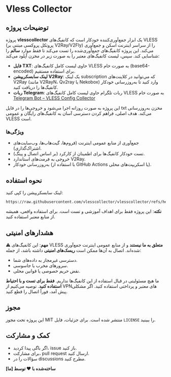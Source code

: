 # Vless Collector

## توضیحات پروژه
پروژه **vlesscollector** یک ابزار جمع‌آوری‌کننده خودکار است که کانفیگ‌های VLESS (پروتکل پروکسی مبتنی بر V2Ray/V2Fly) را از سراسر اینترنت اسکن و جمع‌آوری می‌کند. این پروژه کانفیگ‌های جمع‌آوری‌شده را تست می‌کند تا فقط موارد **سالم** را شناسایی کند. سپس، لیست کانفیگ‌های معتبر را به صورت زیر در مخزن آپلود می‌کند:

- **فایل TXT**: حاوی لیست کامل کانفیگ‌های VLESS به صورت خام (base64-encoded) برای استفاده مستقیم.
- **لینک سابسکریپشن V2Ray**: یک لینک subscription که می‌توانید در کلاینت‌های V2Ray (مانند V2RayN، Qv2ray یا Nekobox) وارد کنید تا به‌روزرسانی خودکار کانفیگ‌ها را دریافت کنید.
- **ربات Telegram**: ربات تلگرام حاوی لیست کامل کانفیگ‌های VLESS به صورت خام [Telegram Bot – VLESS Config Collector](https://t.me/vlessconfigcollectorbot)

این پروژه به صورت روزانه اجرا می‌شود و خروجی‌ها را در فایل txt مخزن به‌روزرسانی می‌کند. هدف اصلی، فراهم کردن دسترسی آسان به کانفیگ‌های رایگان و عمومی VLESS است.

### ویژگی‌ها
- جمع‌آوری از منابع عمومی اینترنت (فروم‌ها، گیت‌هاب‌ها، وب‌سایت‌های اشتراک‌گذاری).
- تست خودکار کانفیگ‌ها برای اطمینان از کارکرد (بر اساس اتصال و پینگ).
- خروجی به فرمت‌های استاندارد V2Ray.
- به‌روزرسانی خودکار (با استفاده از GitHub Actions یا اسکریپت‌های محلی).

## نحوه استفاده
لینک سابسکریپشن را کپی کنید:
   ```
https://raw.githubusercontent.com/vlesscollector/vlesscollector/refs/heads/main/vless_configs.txt
   ```
**نکته**: این پروژه فقط برای اهداف آموزشی و تست است. برای استفاده واقعی، همیشه از منابع معتبر استفاده کنید.

## هشدارهای امنیتی
⚠️ **مهم**: این کانفیگ‌های VLESS **متعلق به ما نیستند** و از منابع عمومی اینترنت جمع‌آوری شده‌اند. اتصال به آن‌ها ممکن است **ریسک‌های امنیتی** داشته باشد، از جمله:
- دسترسی غیرمجاز به داده‌های شما.
- سرورهای مخرب یا جاسوسی.
- نقض حریم خصوصی یا قوانین محلی.

ما هیچ مسئولیتی در قبال استفاده از این کانفیگ‌ها نداریم. **فقط برای تست و با احتیاط استفاده کنید**. توصیه می‌کنیم از VPNهای معتبر و پرداختی استفاده کنید. اگر مشکلی پیش آمد، فوراً اتصال را قطع کنید.

## مجوز
این پروژه تحت مجوز MIT منتشر شده است. برای جزئیات، فایل `LICENSE` را ببینید.

## کمک و مشارکت
- اگر باگی پیدا کردید، issue باز کنید.
- برای مشارکت، pull request ارسال کنید.
- سؤالات را در discussions مطرح کنید.

**ساخته‌شده با ❤️ توسط [ما]**  
